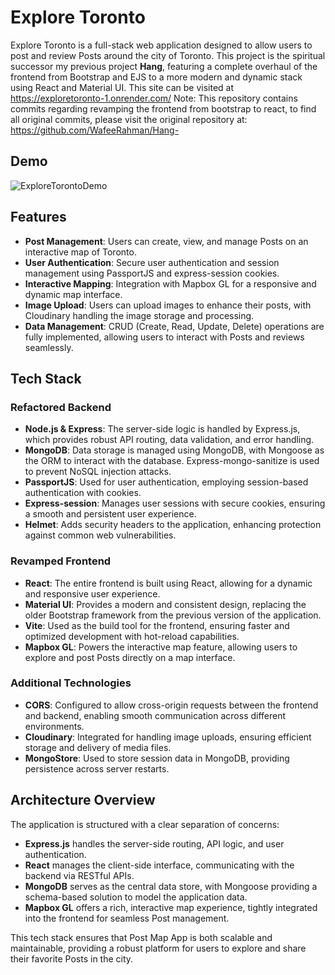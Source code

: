 # Explore Toronto

Explore Toronto is a full-stack web application designed to allow users to post and review Posts around the city of Toronto. This project is the spiritual successor my previous project **Hang**, featuring a complete overhaul of the frontend from Bootstrap and EJS to a more modern and dynamic stack using React and Material UI. This site can be visited at https://exploretoronto-1.onrender.com/
Note: This repository contains commits regarding revamping the frontend from bootstrap to react, to find all original commits, please visit the original repository at: https://github.com/WafeeRahman/Hang-

## Demo 
![ExploreTorontoDemo](https://github.com/user-attachments/assets/bacc3417-eab4-4afa-967a-764b8b4082e7)



## Features

- **Post Management**: Users can create, view, and manage Posts on an interactive map of Toronto.
- **User Authentication**: Secure user authentication and session management using PassportJS and express-session cookies.
- **Interactive Mapping**: Integration with Mapbox GL for a responsive and dynamic map interface.
- **Image Upload**: Users can upload images to enhance their posts, with Cloudinary handling the image storage and processing.
- **Data Management**: CRUD (Create, Read, Update, Delete) operations are fully implemented, allowing users to interact with Posts and reviews seamlessly.

## Tech Stack

### Refactored Backend

- **Node.js & Express**: The server-side logic is handled by Express.js, which provides robust API routing, data validation, and error handling.
- **MongoDB**: Data storage is managed using MongoDB, with Mongoose as the ORM to interact with the database. Express-mongo-sanitize is used to prevent NoSQL injection attacks.
- **PassportJS**: Used for user authentication, employing session-based authentication with cookies.
- **Express-session**: Manages user sessions with secure cookies, ensuring a smooth and persistent user experience.
- **Helmet**: Adds security headers to the application, enhancing protection against common web vulnerabilities.

### Revamped Frontend

- **React**: The entire frontend is built using React, allowing for a dynamic and responsive user experience.
- **Material UI**: Provides a modern and consistent design, replacing the older Bootstrap framework from the previous version of the application.
- **Vite**: Used as the build tool for the frontend, ensuring faster and optimized development with hot-reload capabilities.
- **Mapbox GL**: Powers the interactive map feature, allowing users to explore and post Posts directly on a map interface.

### Additional Technologies

- **CORS**: Configured to allow cross-origin requests between the frontend and backend, enabling smooth communication across different environments.
- **Cloudinary**: Integrated for handling image uploads, ensuring efficient storage and delivery of media files.
- **MongoStore**: Used to store session data in MongoDB, providing persistence across server restarts.

## Architecture Overview

The application is structured with a clear separation of concerns:

- **Express.js** handles the server-side routing, API logic, and user authentication.
- **React** manages the client-side interface, communicating with the backend via RESTful APIs.
- **MongoDB** serves as the central data store, with Mongoose providing a schema-based solution to model the application data.
- **Mapbox GL** offers a rich, interactive map experience, tightly integrated into the frontend for seamless Post management.

This tech stack ensures that Post Map App is both scalable and maintainable, providing a robust platform for users to explore and share their favorite Posts in the city.


